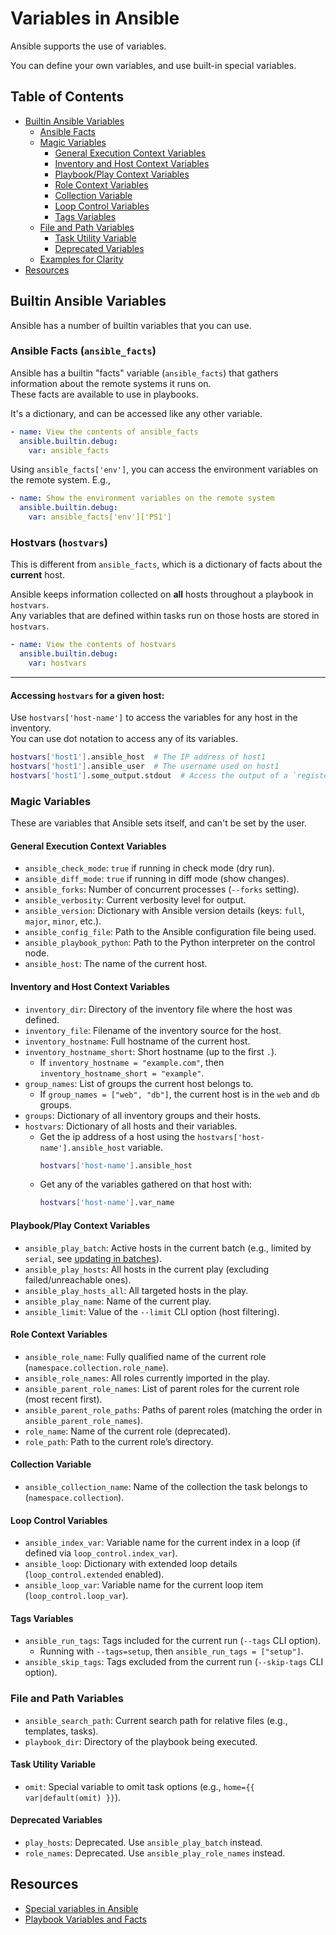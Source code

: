 # Variables in Ansible

Ansible supports the use of variables.  

You can define your own variables, and use built-in special variables.  


## Table of Contents
* [Builtin Ansible Variables](#builtin-ansible-variables) 
    * [Ansible Facts](#ansible-facts) 
    * [Magic Variables](#magic-variables) 
        * [General Execution Context Variables](#general-execution-context-variables) 
        * [Inventory and Host Context Variables](#inventory-and-host-context-variables) 
        * [Playbook/Play Context Variables](#playbookplay-context-variables) 
        * [Role Context Variables](#role-context-variables) 
        * [Collection Variable](#collection-variable) 
        * [Loop Control Variables](#loop-control-variables) 
        * [Tags Variables](#tags-variables) 
    * [File and Path Variables](#file-and-path-variables) 
        * [Task Utility Variable](#task-utility-variable) 
        * [Deprecated Variables](#deprecated-variables) 
    * [Examples for Clarity](#examples-for-clarity) 
* [Resources](#resources) 


## Builtin Ansible Variables

Ansible has a number of builtin variables that you can use.  


### Ansible Facts (`ansible_facts`)
Ansible has a builtin "facts" variable (`ansible_facts`) that gathers information about the remote
systems it runs on.  
These facts are available to use in playbooks.  

It's a dictionary, and can be accessed like any other variable.  
```yaml
- name: View the contents of ansible_facts
  ansible.builtin.debug:
    var: ansible_facts
```

Using `ansible_facts['env']`, you can access the environment variables on the remote
system. 
E.g.,
```yaml
- name: Show the environment variables on the remote system
  ansible.builtin.debug:
    var: ansible_facts['env']['PS1']
```

### Hostvars (`hostvars`)

This is different from `ansible_facts`, which is a dictionary of facts about the
**current** host.  

Ansible keeps information collected on **all** hosts throughout a playbook in `hostvars`.  
Any variables that are defined within tasks run on those hosts are stored in `hostvars`.  

```yaml
- name: View the contents of hostvars
  ansible.builtin.debug:
    var: hostvars
```

---
#### Accessing `hostvars` for a given host:
Use `hostvars['host-name']` to access the variables for any host in the inventory.  
You can use dot notation to access any of its variables.  
```bash
hostvars['host1'].ansible_host  # The IP address of host1
hostvars['host1'].ansible_user  # The username used on host1
hostvars['host1'].some_output.stdout  # Access the output of a `register`ed task on host1
```


### Magic Variables
These are variables that Ansible sets itself, and can't be set by the user.  


#### General Execution Context Variables
* `ansible_check_mode`: `true` if running in check mode (dry run).
* `ansible_diff_mode`: `true` if running in diff mode (show changes).
* `ansible_forks`: Number of concurrent processes (`--forks` setting).
* `ansible_verbosity`: Current verbosity level for output.
* `ansible_version`: Dictionary with Ansible version details (keys: `full`, `major`, `minor`, etc.).
* `ansible_config_file`: Path to the Ansible configuration file being used.
* `ansible_playbook_python`: Path to the Python interpreter on the control node.
* `ansible_host`: The name of the current host.  

#### Inventory and Host Context Variables
* `inventory_dir`: Directory of the inventory file where the host was defined.
* `inventory_file`: Filename of the inventory source for the host.
* `inventory_hostname`: Full hostname of the current host.
* `inventory_hostname_short`: Short hostname (up to the first `.`).
    * If `inventory_hostname = "example.com"`, then `inventory_hostname_short = "example"`.
* `group_names`: List of groups the current host belongs to.
    * If `group_names = ["web", "db"]`, the current host is in the `web` and `db` groups.
* `groups`: Dictionary of all inventory groups and their hosts.
* `hostvars`: Dictionary of all hosts and their variables.
    * Get the ip address of a host using the `hostvars['host-name'].ansible_host` variable.  
      ```bash
      hostvars['host-name'].ansible_host
      ```
    * Get any of the variables gathered on that host with:
      ```bash
      hostvars['host-name'].var_name
      ```


#### Playbook/Play Context Variables
* `ansible_play_batch`: Active hosts in the current batch (e.g., limited by `serial`, see [updating in batches](./ansible.md#updating-in-batches-serial)).
* `ansible_play_hosts`: All hosts in the current play (excluding failed/unreachable ones).
* `ansible_play_hosts_all`: All targeted hosts in the play.
* `ansible_play_name`: Name of the current play.
* `ansible_limit`: Value of the `--limit` CLI option (host filtering).


#### Role Context Variables
* `ansible_role_name`: Fully qualified name of the current role (`namespace.collection.role_name`).
* `ansible_role_names`: All roles currently imported in the play.
* `ansible_parent_role_names`: List of parent roles for the current role (most recent first).
* `ansible_parent_role_paths`: Paths of parent roles (matching the order in `ansible_parent_role_names`).
* `role_name`: Name of the current role (deprecated).
* `role_path`: Path to the current role’s directory.


#### Collection Variable
* `ansible_collection_name`: Name of the collection the task belongs to (`namespace.collection`).


#### Loop Control Variables
* `ansible_index_var`: Variable name for the current index in a loop (if defined via `loop_control.index_var`).
* `ansible_loop`: Dictionary with extended loop details (`loop_control.extended` enabled).
* `ansible_loop_var`: Variable name for the current loop item (`loop_control.loop_var`).


#### Tags Variables
* `ansible_run_tags`: Tags included for the current run (`--tags` CLI option).
    * Running with `--tags=setup`, then `ansible_run_tags = ["setup"]`.
* `ansible_skip_tags`: Tags excluded from the current run (`--skip-tags` CLI option).


### File and Path Variables
* `ansible_search_path`: Current search path for relative files (e.g., templates, tasks).
* `playbook_dir`: Directory of the playbook being executed.


#### Task Utility Variable
* `omit`: Special variable to omit task options (e.g., `home={{ var|default(omit) }}`).


#### Deprecated Variables
* `play_hosts`: Deprecated. Use `ansible_play_batch` instead.
* `role_names`: Deprecated. Use `ansible_play_role_names` instead.



## Resources
* [Special variables in Ansible](https://docs.ansible.com/ansible/latest/reference_appendices/special_variables.html#special-variables)
* [Playbook Variables and Facts](https://docs.ansible.com/ansible/latest/playbook_guide/playbooks_vars_facts.html)
